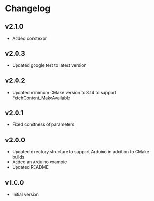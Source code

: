 # Changelog

## v2.1.0
- Added constexpr

## v2.0.3
- Updated google test to latest version

## v2.0.2
- Updated minimum CMake version to 3.14 to support FetchContent_MakeAvailable

## v2.0.1
- Fixed constness of parameters

## v2.0.0
- Updated directory structure to support Arduino in addition to CMake builds
- Added an Arduino example
- Updated README

## v1.0.0
- Initial version
